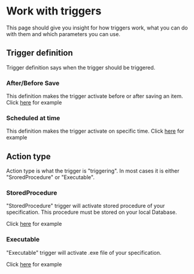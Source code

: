 

# Work with triggers
This page should give you insight for how triggers work, what you can do with them and which parameters you can use.

##  Trigger definition
Trigger definition says when the trigger should be triggered.

### After/Before Save
This definition makes the trigger activate before or after saving an item. 
Click [here](TriggerDefinition/AfterSave/README.md) for example

### Scheduled at time
This definition makes the trigger activate on specific time.
Click [here](TriggerDefinition/ScheduledAtTime/README.md) for example

## Action type
Action type is what the trigger is "triggering". In most cases it is either "SroredProcedure" or "Executable".

### StoredProcedure
"StoredProcedure" trigger will activate stored procedure of your specification. This procedure must be stored on your local Database.

Click [here](ActionType/StoredProcedure/README.md) for example

### Executable
"Executable" trigger will activate .exe file of your specification.

Click [here](ActionType/Executable/README.md) for example
